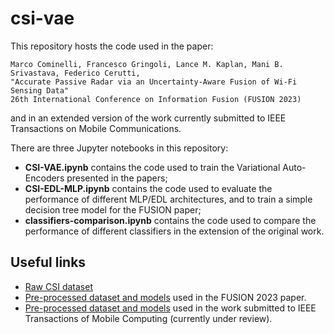 # csi-vae

This repository hosts the code used in the paper:
```
Marco Cominelli, Francesco Gringoli, Lance M. Kaplan, Mani B. Srivastava, Federico Cerutti,
"Accurate Passive Radar via an Uncertainty-Aware Fusion of Wi-Fi Sensing Data"
26th International Conference on Information Fusion (FUSION 2023)
```
and in an extended version of the work currently submitted to IEEE Transactions on Mobile Communications.

There are three Jupyter notebooks in this repository:

- **CSI-VAE.ipynb** contains the code used to train the Variational Auto-Encoders presented in the papers;
- **CSI-EDL-MLP.ipynb** contains the code used to evaluate the performance of different MLP/EDL architectures, and to train a simple decision tree model for the FUSION paper;
- **classifiers-comparison.ipynb** contains the code used to compare the performance of different classifiers in the extension of the original work.

## Useful links

- [Raw CSI dataset](https://doi.org/10.5281/zenodo.7732595)
- [Pre-processed dataset and models](https://doi.org/10.5281/zenodo.7983057) used in the FUSION 2023 paper.
- [Pre-processed dataset and models](https://doi.org/10.5281/zenodo.8239343) used in the work submitted to IEEE Transactions of Mobile Computing (currently under review).
